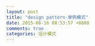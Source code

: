 ```yaml
---
layout: post
title: "design pattern-单例模式"
date: 2015-08-16 08:53:57 +0800
comments: true
categories: 设计模式
---
```


